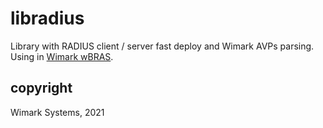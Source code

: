 # libradius

Library with RADIUS client / server fast deploy and Wimark AVPs parsing.
Using in [Wimark wBRAS](https://docs.wimark.com/#/bras/README).


## copyright

Wimark Systems, 2021